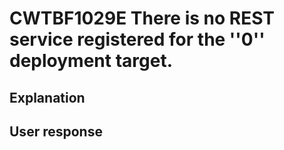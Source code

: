 # CWTBF1029E There is no REST service registered for the ''0'' deployment target.

## Explanation

## User response